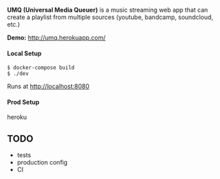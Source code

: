 **UMQ (Universal Media Queuer)** is a music streaming web app that can create a playlist from multiple sources (youtube, bandcamp, soundcloud, etc.)

**Demo:** http://umq.herokuapp.com/

#### Local Setup

```
$ docker-compose build
$ ./dev
```

Runs at [http://localhost:8080](http://localhost:8080)


#### Prod Setup

heroku 

## TODO

- tests
- production config
- CI